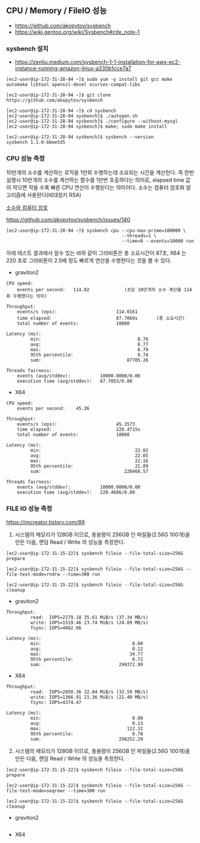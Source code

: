 ## CPU / Memory / FileIO 성능  ##

- https://github.com/akopytov/sysbench
- https://wiki.gentoo.org/wiki/Sysbench#cite_note-1


### sysbench 설치 ###

- https://zenliu.medium.com/sysbench-1-1-installation-for-aws-ec2-instance-running-amazon-linux-a330b1cce7a7

```
[ec2-user@ip-172-31-28-94 ~]$ sudo yum -y install git gcc make automake libtool openssl-devel ncurses-compat-libs

[ec2-user@ip-172-31-28-94 ~]$ git clone https://github.com/akopytov/sysbench

[ec2-user@ip-172-31-28-94 ~]$ cd sysbench
[ec2-user@ip-172-31-28-94 sysbench]$ ./autogen.sh
[ec2-user@ip-172-31-28-94 sysbench]$ ./configure --without-mysql
[ec2-user@ip-172-31-28-94 sysbench]$ make; sudo make install

[ec2-user@ip-172-31-28-94 sysbench]$ sysbench --version
sysbench 1.1.0-bbee5d5
```

### CPU 성능 측정 ###

10만개의 소수를 계산하는 로직을 1만회 수행하는데 소요되는 시간을 계산한다. 즉 한번 실행시 10만개의 소수를 계산하는 함수를 1만번 호출하다는 의미로, elapsed time 값이 작으면 작을 수록 빠른 CPU 연산이 수행된다는 의미이다. 소수는 컴퓨터 암호화 알고리즘에 사용된다(비대칭키 RSA)

[소수와 컴퓨터 암호](http://blog.naver.com/PostView.nhn?blogId=weizmann_why&logNo=220799483125&parentCategoryNo=112&categoryNo=31&viewDate=&isShowPopularPosts=false&from=postView)

https://github.com/akopytov/sysbench/issues/140
```
[ec2-user@ip-172-31-28-94 ~]$ sysbench cpu --cpu-max-prime=100000 \
                                           --threads=1 \
                                           --time=0 --events=10000 run
```

아래 테스트 결과에서 알수 있는 바와 같이 그라비톤은 총 소요시간이 87초, X64 는 220 초로 그라비톤이 2.5배 정도 빠르게 연산을 수행한다는 것을 볼 수 있다.

- graviton2
```
CPU speed:
    events per second:   114.02             (초당 10만개의 소수 계산을 114회 수행했다는 의미)

Throughput:
    events/s (eps):                      114.0161
    time elapsed:                        87.7069s       (총 소요시간)
    total number of events:              10000

Latency (ms):
         min:                                    8.76
         avg:                                    8.77
         max:                                    8.79
         95th percentile:                        8.74
         sum:                                87705.26

Threads fairness:
    events (avg/stddev):           10000.0000/0.00
    execution time (avg/stddev):   87.7053/0.00
```

- X64
```
CPU speed:
    events per second:    45.36

Throughput:
    events/s (eps):                      45.3573
    time elapsed:                        220.4715s
    total number of events:              10000

Latency (ms):
         min:                                   22.02
         avg:                                   22.05
         max:                                   22.16
         95th percentile:                       21.89
         sum:                               220468.57

Threads fairness:
    events (avg/stddev):           10000.0000/0.00
    execution time (avg/stddev):   220.4686/0.00
```

### FILE IO 성능 측정 ###

https://imcreator.tistory.com/89 

1. 시스템의 메모리가 128GB 이므로, 총용량이 256GB 인 파일들(2.56G 100개)을 만든 다음, 랜덤 Read / Write 의 성능을 측정한다. 

```
[ec2-user@ip-172-31-15-22]$ sysbench fileio --file-total-size=256G prepare

[ec2-user@ip-172-31-15-22]$ sysbench fileio --file-total-size=256G --file-test-mode=rndrw --time=300 run

[ec2-user@ip-172-31-15-22]$ sysbench fileio --file-total-size=256G cleanup
```

* graviton2
```
Throughput:
         read:  IOPS=2279.18 35.61 MiB/s (37.34 MB/s)
         write: IOPS=1519.46 23.74 MiB/s (24.89 MB/s)
         fsync: IOPS=4862.66

Latency (ms):
         min:                                  0.00
         avg:                                  0.12
         max:                                 34.77
         95th percentile:                      0.72
         sum:                             299372.99
```

* X64
```
Throughput:
         read:  IOPS=2050.36 32.04 MiB/s (33.59 MB/s)
         write: IOPS=1366.91 21.36 MiB/s (22.40 MB/s)
         fsync: IOPS=4374.47

Latency (ms):
         min:                                  0.00
         avg:                                  0.13
         max:                                112.32
         95th percentile:                      0.78
         sum:                             298252.29
```

2. 시스템의 메모리가 128GB 이므로, 총용량이 256GB 인 파일들(2.56G 100개)을 만든 다음, 랜덤 Read / Write 의 성능을 측정한다. 
```
[ec2-user@ip-172-31-15-22]$ sysbench fileio --file-total-size=256G prepare

[ec2-user@ip-172-31-15-22]$ sysbench fileio --file-total-size=256G --file-test-mode=seqrewr --time=300 run

[ec2-user@ip-172-31-15-22]$ sysbench fileio --file-total-size=256G cleanup
```

* graviton2
```
```
* X64
```
```
